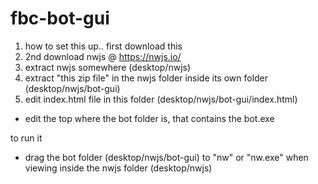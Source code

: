 # fbc-bot-gui


1. how to set this up.. first download this
2. 2nd download nwjs  @ https://nwjs.io/
3. extract nwjs somewhere  (desktop/nwjs)
3. extract "this zip file" in the nwjs folder inside its own folder (desktop/nwjs/bot-gui)
4. edit index.html file in this folder (desktop/nwjs/bot-gui/index.html)
*  edit the top where the bot folder is, that contains the bot.exe


to run it
* drag the bot folder (desktop/nwjs/bot-gui) to "nw" or "nw.exe" when viewing inside the nwjs folder (desktop/nwjs)

